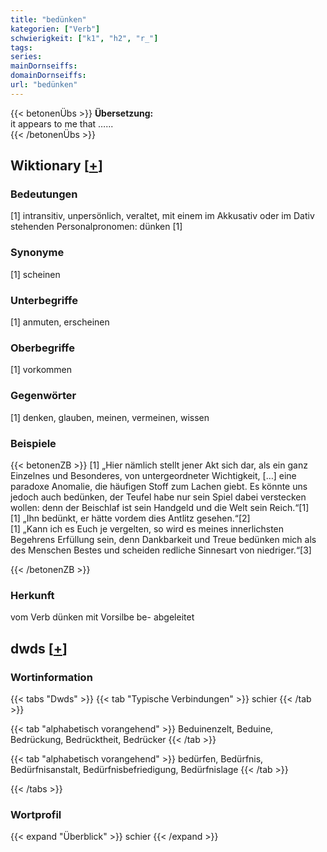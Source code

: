 ```yaml
---
title: "bedünken"
kategorien: ["Verb"]
schwierigkeit: ["k1", "h2", "r_"]
tags:
series:
mainDornseiffs:
domainDornseiffs:
url: "bedünken"
---
```


{{< betonenÜbs >}}
**Übersetzung:**  
it appears to me that …...  
{{< /betonenÜbs >}}

## Wiktionary [[+](https://de.wiktionary.org/wiki/bedünken)]

### Bedeutungen
[1] intransitiv, unpersönlich, veraltet, mit einem im Akkusativ oder im Dativ stehenden Personalpronomen: dünken [1]  

### Synonyme
[1] scheinen  

### Unterbegriffe
[1] anmuten, erscheinen  

### Oberbegriffe
[1] vorkommen  

### Gegenwörter
[1] denken, glauben, meinen, vermeinen, wissen  

### Beispiele
{{< betonenZB >}}
[1] „Hier nämlich stellt jener Akt sich dar, als ein ganz Einzelnes und Besonderes, von untergeordneter Wichtigkeit, […] eine paradoxe Anomalie, die häufigen Stoff zum Lachen giebt. Es könnte uns jedoch auch bedünken, der Teufel habe nur sein Spiel dabei verstecken wollen: denn der Beischlaf ist sein Handgeld und die Welt sein Reich.“[1]  
[1] „Ihn bedünkt, er hätte vordem dies Antlitz gesehen.“[2]  
[1] „Kann ich es Euch je vergelten, so wird es meines innerlichsten Begehrens Erfüllung sein, denn Dankbarkeit und Treue bedünken mich als des Menschen Bestes und scheiden redliche Sinnesart von niedriger.“[3]  

{{< /betonenZB >}}
### Herkunft
vom Verb dünken mit Vorsilbe be- abgeleitet  



## dwds [[+](https://www.dwds.de/wb/bedünken)]

### Wortinformation
{{< tabs "Dwds" >}}
{{< tab "Typische Verbindungen" >}}
schier
{{< /tab >}}

{{< tab "alphabetisch vorangehend" >}}
Beduinenzelt, Beduine, Bedrückung, Bedrücktheit, Bedrücker
{{< /tab >}}

{{< tab "alphabetisch vorangehend" >}}
bedürfen, Bedürfnis, Bedürfnisanstalt, Bedürfnisbefriedigung, Bedürfnislage
{{< /tab >}}

{{< /tabs >}}

### Wortprofil
{{< expand "Überblick" >}} schier {{< /expand >}}

